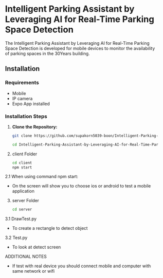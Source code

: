# Intelligent Parking Assistant by Leveraging AI for Real-Time Parking Space Detection

The Intelligent Parking Assistant by Leveraging AI for Real-Time Parking Space Detection is developed for mobile devices to monitor the availability of parking spaces in the 30Years building.

## Installation

### Requirements 
- Mobile
- IP camera
- Expo App installed

### Installation Steps 
1. **Clone the Repository:**
   
   ```bash
   git clone https://github.com/supakorn5039-boon/Intelligent-Parking-Assistant-by-Leveraging-AI-for-Real-Time-Parking-Space-Detection
   
   cd Intelligent-Parking-Assistant-by-Leveraging-AI-for-Real-Time-Parking-Space-Detection

2. client Folder
   ```bash
   cd client
   npm start

2.1 When using command npm start:
   - On the screen will show you to choose ios or android to test a mobile application 
   
3. server Folder
   ```bash
   cd server
   
 3.1 DrawTest.py
   - To create a rectangle to detect object
     
 3.2 Test.py
   - To look at detect screen

ADDITIONAL NOTES
- If test with real device you should connect mobile and computer with same network or wifi

   
   
